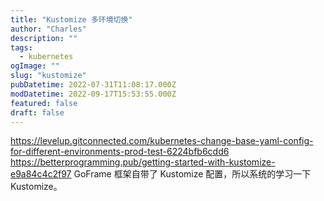 ```yaml
---
title: "Kustomize 多环境切换"
author: "Charles"
description: ""
tags:
  - kubernetes
ogImage: ""
slug: "kustomize"
pubDatetime: 2022-07-31T11:08:17.000Z
modDatetime: 2022-09-17T15:53:55.000Z
featured: false
draft: false
---
```


<https://levelup.gitconnected.com/kubernetes-change-base-yaml-config-for-different-environments-prod-test-6224bfb6cdd6>
<https://betterprogramming.pub/getting-started-with-kustomize-e9a84c4c2f97>
GoFrame 框架自带了 Kustomize 配置，所以系统的学习一下 Kustomize。
